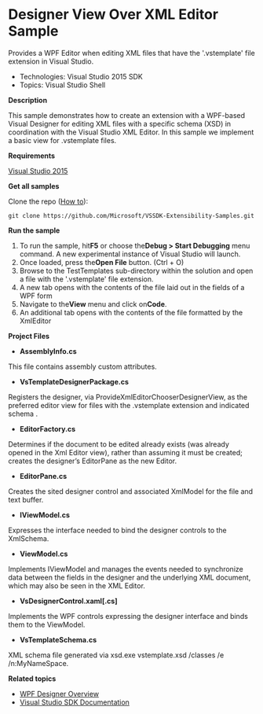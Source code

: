 ﻿

# Designer View Over XML Editor Sample

Provides a WPF Editor when editing XML files that have the '.vstemplate' file extension in Visual Studio.

* Technologies: Visual Studio 2015 SDK
* Topics: Visual Studio Shell

**Description**

This sample demonstrates how to create an extension with a WPF-based Visual
Designer for editing XML files with a specific schema (XSD) in coordination
with the Visual Studio XML Editor. In this sample we implement a basic view
for .vstemplate files.


**Requirements**

[ Visual Studio 2015 ](https://www.visualstudio.com/products/visual-studio-community-vs?wt.mc_id=o~display~github~vssdk)



**Get all samples**

Clone the repo ([How to](https://git-scm.com/book/en/v2/Git-Basics-Getting-a-Git-Repository#Cloning-an-Existing-Repository)):

`git clone https://github.com/Microsoft/VSSDK-Extensibility-Samples.git`

**Run the sample**

  1. To run the sample, hit**F5** or choose the**Debug &gt; Start Debugging** menu command. A new experimental instance of Visual Studio will launch. 
  2. Once loaded, press the**Open File** button. (Ctrl + O) 
  3. Browse to the TestTemplates sub-directory within the solution and open a file with the '.vstemplate' file extension. 
  4. A new tab opens with the contents of the file laid out in the fields of a WPF form 
  5. Navigate to the**View** menu and click on**Code**. 
  6. An additional tab opens with the contents of the file formatted by the XmlEditor 



**Project Files**

 * **AssemblyInfo.cs**  
 
This file contains assembly custom attributes.

 * **VsTemplateDesignerPackage.cs** 
 
Registers the designer, via ProvideXmlEditorChooserDesignerView, as the preferred editor view for files with the .vstemplate extension and indicated schema .

* **EditorFactory.cs** 

Determines if the document to be edited already exists (was already opened in the Xml Editor view), rather than assuming it must be created; creates the designer’s EditorPane as the new Editor.

* **EditorPane.cs**

Creates the sited designer control and associated XmlModel for the file and
text buffer.

* **IViewModel.cs**

Expresses the interface needed to bind the designer controls to the XmlSchema.

* **ViewModel.cs**

Implements IViewModel and manages the events needed to synchronize data
between the fields in the designer and the underlying XML document, which may
also be seen in the XML Editor.

* **VsDesignerControl.xaml[.cs]**

Implements the WPF controls expressing the designer interface and binds them
to the ViewModel.

* **VsTemplateSchema.cs**

XML schema file generated via xsd.exe vstemplate.xsd /classes /e
/n:MyNameSpace.


**Related topics**

  * [ WPF Designer Overview ](https://msdn.microsoft.com/en-us/library/bb514528(v=vs.90).aspx)
  * [ Visual Studio SDK Documentation ](https://msdn.microsoft.com/en-us/library/bb166441(v=vs.140).aspx)



